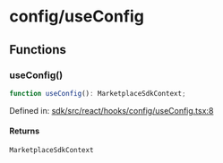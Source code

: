 # config/useConfig

## Functions

### useConfig()

```ts
function useConfig(): MarketplaceSdkContext;
```

Defined in: [sdk/src/react/hooks/config/useConfig.tsx:8](https://github.com/0xsequence/marketplace-sdk/blob/6a4808051b4d56769c8daea217398414041a4d84/sdk/src/react/hooks/config/useConfig.tsx#L8)

#### Returns

`MarketplaceSdkContext`
